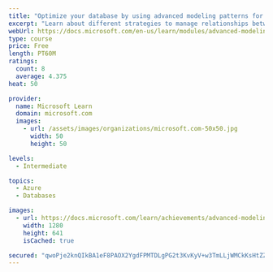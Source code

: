 ```yaml
---
title: "Optimize your database by using advanced modeling patterns for Azure Cosmos DB"
excerpt: "Learn about different strategies to manage relationships between data entities when modeling a database for Azure Cosmos DB."
webUrl: https://docs.microsoft.com/en-us/learn/modules/advanced-modeling-patterns-azure-cosmos-db/
type: course
price: Free
length: PT60M
ratings:
  count: 8
  average: 4.375
heat: 50

provider:
  name: Microsoft Learn
  domain: microsoft.com
  images:
    - url: /assets/images/organizations/microsoft.com-50x50.jpg
      width: 50
      height: 50

levels:
  - Intermediate

topics:
  - Azure
  - Databases

images:
  - url: https://docs.microsoft.com/learn/achievements/advanced-modeling-patterns-azure-cosmos-db-social.png
    width: 1280
    height: 641
    isCached: true

secured: "qwoPje2knQIkBA1eF8PAOX2YgdFPMTDLgPG2t3KvKyV+w3TmLLjWMCkKsHtZZwDFOWdt9NI4foY6eFvYXNtmeN6XmV2FS9aA4ggZ96xRYaKmf5EReGBlg3xPZMp4CPVoGL8c2ziiLOKCF4G8wgT/HqedjFfGx0RZ3I3DXb7q4dydE8PbPuMkGwpdLGMsxvomydKqAtvEWHqUhRSki1ctTFqq9lID+PRTreSxm7f7/Lu2mIyYQ+Fshp20YKWA+Dfo9XVkTuuFMhTr41GBrvPim/Lc32/Ncve1L7tqfI1nOZPOrOrEDKZkSZh/lzh8EY5ZwVWVfbGEzibgYVrwZtsrQLP29kyC7UIp1sw+Nx3XtfkyaPMHSNT5H6VIVAIXKrDm/9n90u3KLjPgpLT04SaeVKWyzLzqOarge980HipyPx0=;JCcCkkivKlj8gTRJCqOexg=="
---
```



